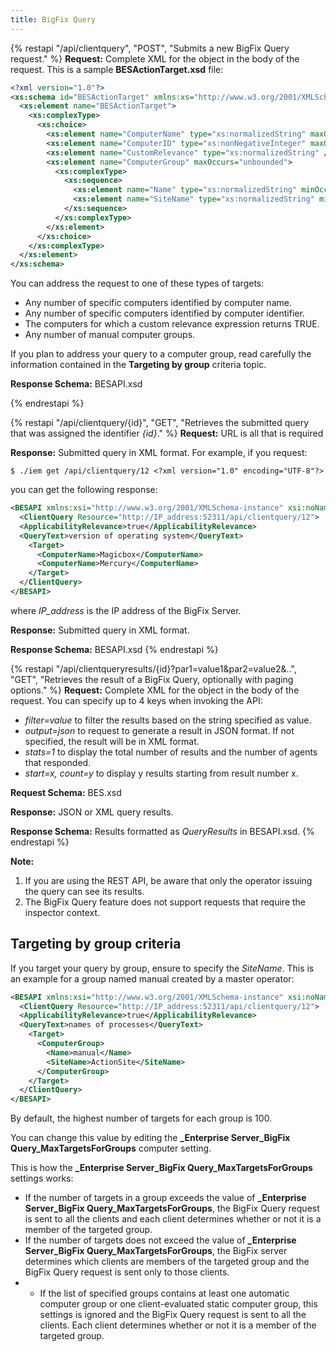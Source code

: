 ```yaml
---
title: BigFix Query
---
```


{% restapi "/api/clientquery", "POST", "Submits a new BigFix Query request." %}
**Request:** Complete XML for the object in the body of the request.
This is a sample **BESActionTarget.xsd** file:

```xml
<?xml version="1.0"?>
<xs:schema id="BESActionTarget" xmlns:xs="http://www.w3.org/2001/XMLSchema" attributeFormDefault="qualified" elementFormDefault="qualified">
  <xs:element name="BESActionTarget">
    <xs:complexType>
      <xs:choice>
        <xs:element name="ComputerName" type="xs:normalizedString" maxOccurs="unbounded" />
        <xs:element name="ComputerID" type="xs:nonNegativeInteger" maxOccurs="unbounded" />
        <xs:element name="CustomRelevance" type="xs:normalizedString" />
        <xs:element name="ComputerGroup" maxOccurs="unbounded">
          <xs:complexType>
            <xs:sequence>
              <xs:element name="Name" type="xs:normalizedString" minOccurs="1" />
              <xs:element name="SiteName" type="xs:normalizedString" minOccurs="1" />
            </xs:sequence>
          </xs:complexType>
        </xs:element>
      </xs:choice>
    </xs:complexType>
  </xs:element>
</xs:schema>
```

You can address the request to one of these types of targets:

- Any number of specific computers identified by computer name.
- Any number of specific computers identified by computer identifier.
- The computers for which a custom relevance expression returns TRUE.
- Any number of manual computer groups.

If you plan to address your query to a computer group, read carefully the information contained in the **Targeting by group** criteria topic.

**Response Schema:** BESAPI.xsd

{% endrestapi %}

{% restapi "/api/clientquery/{id}", "GET", "Retrieves the submitted query that was assigned the identifier *{id}*." %}
**Request:** URL is all that is required

**Response:** Submitted query in XML format. 
For example, if you request:

```
$ ./iem get /api/clientquery/12 <?xml version="1.0" encoding="UTF-8"?>
```

you can get the following response:

```xml
<BESAPI xmlns:xsi="http://www.w3.org/2001/XMLSchema-instance" xsi:noNamespaceSchemaLocation="BESAPI.xsd">
  <ClientQuery Resource="http://IP_address:52311/api/clientquery/12">
  <ApplicabilityRelevance>true</ApplicabilityRelevance>
  <QueryText>version of operating system</QueryText>
    <Target>
      <ComputerName>Magicbox</ComputerName>
      <ComputerName>Mercury</ComputerName>
    </Target>
  </ClientQuery>
</BESAPI>
```

where *IP_address* is the IP address of the BigFix Server.

**Response:** Submitted query in XML format.

**Response Schema:** BESAPI.xsd
{% endrestapi %}

{% restapi "/api/clientqueryresults/{id}?par1=value1&par2=value2&..", "GET", "Retrieves the result of a BigFix Query, optionally with paging options." %}
**Request:** Complete XML for the object in the body of the request. You can specify up to 4 keys when invoking the API:
- *filter=value* to filter the results based on the string specified as value.
- *output=json* to request to generate a result in JSON format. If not specified, the result will be in XML format.
- *stats=1* to display the total number of results and the number of agents that responded.
- *start=x, count=y* to display y results starting from result number x.

**Request Schema:** BES.xsd

**Response:** JSON or XML query results.

**Response Schema:** Results formatted as *QueryResults* in BESAPI.xsd.
{% endrestapi %}

**Note:**
1. If you are using the REST API, be aware that only the operator issuing the query can see its results.
2. The BigFix Query feature does not support requests that require the inspector context.

## Targeting by group criteria

If you target your query by group, ensure to specify the *SiteName*.
This is an example for a group named manual created by a master operator:

```xml
<BESAPI xmlns:xsi="http://www.w3.org/2001/XMLSchema-instance" xsi:noNamespaceSchemaLocation="BESAPI.xsd">
  <ClientQuery Resource="http://IP_address:52311/api/clientquery/12">
  <ApplicabilityRelevance>true</ApplicabilityRelevance>
  <QueryText>names of processes</QueryText>
    <Target>
      <ComputerGroup>
        <Name>manual</Name>
        <SiteName>ActionSite</SiteName>
      </ComputerGroup>
    </Target>
  </ClientQuery>
</BESAPI>
```

By default, the highest number of targets for each group is 100.

You can change this value by editing the **_Enterprise Server_BigFix Query_MaxTargetsForGroups** computer setting.

This is how the **_Enterprise Server_BigFix Query_MaxTargetsForGroups** settings works:
- If the number of targets in a group exceeds the value of **_Enterprise Server_BigFix Query_MaxTargetsForGroups**, the BigFix Query request is sent to all the clients and each client determines whether or not it is a member of the targeted group.
- If the number of targets does not exceed the value of **_Enterprise Server_BigFix Query_MaxTargetsForGroups**, the BigFix server determines which clients are members of the targeted group and the BigFix Query request is sent only to those clients.
- - If the list of specified groups contains at least one automatic computer group or one client-evaluated static computer group, this settings is ignored and the BigFix Query request is sent to all the clients. Each client determines whether or not it is a member of the targeted group.
